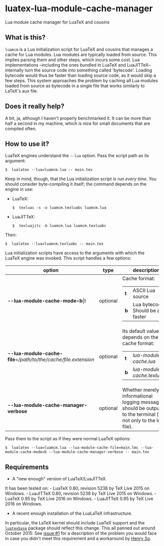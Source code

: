 # luatex-lua-module-cache-manager
Lua module cache manager for LuaTeX and cousins

## What is this? ##
`luamcm` is a Lua initialization script for LuaTeX and cousins that manages a cache for Lua modules. Lua modules are typically loaded from source. This implies parsing them and other steps, which incurs some cost. Lua implementations –including the ones bundled in LuaTeX and LuaJITTeX– internally turn the source code into something called 'bytecode'. Loading bytecode would thus be faster than loading source code, as it would skip a few steps. This system approaches the problem by caching all Lua modules loaded from source as bytecode in a single file that works similarly to LaTeX's aux file.

## Does it really help? ##
A bit, ja, although I haven't properly benchmarked it. It can be more than half a second in my machine, which is nice for small documents that are compiled often.

## How to use it? ##
LuaTeX engines understand the `--lua` option. Pass the script path as its argument:

    $  lualatex --lua=luamcm.lua -- main.tex

Keep in mind, though, that the Lua initialization script is run *every time*. You should consider byte-compiling it itself; the command depends on the engine in use:

* LuaTeX:

    ```
    $  texluac -s -o luamcm.texluabc luamcm.lua
    ```
* LuaJITTeX:

    ```
    $  texluajitc -b luamcm.lua luamcm.texluabc
    ```

Then:

    $  lualatex --lua=luamcm.texluabc -- main.tex

Lua initialization scripts have access to the arguments with which the LuaTeX engine was invoked. This script handles a few options:

option | type | description
------------ | ------------- | ------------
**--lua-module-cache-mode**=**b**\|t | optional | Cache format:<table><tr><td>**t**</td><td>ASCII Lua source</td></tr><tr><td>**b**</td><td>Lua bytecode. Should be a bit faster</td></tr></table>
**--lua-module-cache-file**=_/path/to/the/cache/file.extension_ | optional | Its default value depends on the cache format:<table><tr><td>**t**</td><td>_lua-module-cache.lua_</td></tr><tr><td>**b**</td><td>_lua-module-cache.texluabc_</td></tr></table>
**--lua-module-cache-manager-verbose** | optional | Whether merely informational logging messages should be outputted to the terminal (and not only to the log file).

Pass them to the script as if they were normal LuaTeX options:

    $  lualatex --lua=luamcm.lua --lua-module-cache-file=main.lmc --lua-module-cache-mode=b --lua-module-cache-manager-verbose -- main.tex

## Requirements ##
* A "new enough" version of LuaTeX/LuaJITTeX.

 It has been tested on:
    -  LuaTeX 0.80, revision 5238 by TeX Live 2015 on Windows.
    -  LuaJITTeX 0.80, revision 5238 by TeX Live 2015 on Windows.
    -  LuaTeX 0.95 by TeX Live 2016 on Windows.
    -  LuaJITTeX 0.95 by TeX Live 2016 on Windows.
* A recent enough installation of the LuaLaTeX infrastructure.

 In particular, the LaTeX kernel should include LuaTeX support and the [`luatexbase`](http://www.ctan.org/pkg/luatexbase) package should reflect this change. This all panned out around October 2015. See [issue #1](https://github.com/kalrish/luatex-lua-module-cache-manager/issues/1) for a description of the problem you would face in case you didn't meet this requirement and a workaround by [Henry So](https://github.com/henryso).